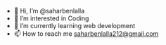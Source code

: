 - 👋 Hi, I’m @saharbenlalla
- 👀 I’m interested in Coding
- 🌱 I’m currently learning web development
- 📫 How to reach me saharbenlalla212@gmail.com
<!---
saharbenlalla/saharbenlalla is a ✨ special ✨ repository because its `README.md` (this file) appears on your GitHub profile.
You can click the Preview link to take a look at your changes.
--->
